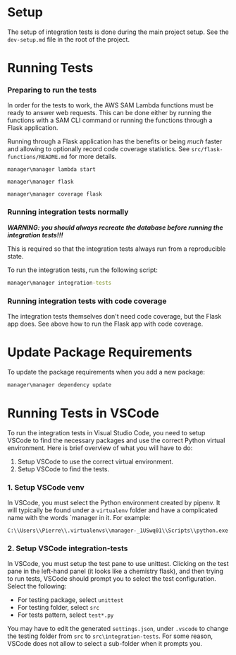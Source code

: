 # Setup

The setup of integration tests is done during the main project setup.
See the `dev-setup.md` file in the root of the project.


# Running Tests

### Preparing to run the tests

In order for the tests to work, the AWS SAM Lambda functions must be ready to answer web requests. This can be done either by running the functions with a SAM CLI command or running the functions through a Flask application.

Running through a Flask application has the benefits or being *much* faster and allowing to optionally record code coverage statistics. See `src/flask-functions/README.md` for more details.

```Running through SAM
manager\manager lambda start
```

```Running through Flask
manager\manager flask
```

```Running through Flask with code coverage
manager\manager coverage flask
```

### Running integration tests normally

***WARNING: you should always recreate the database before running the integration tests!!!***

This is required so that the integration tests always run from a reproducible state.

To run the integration tests, run the following script:

```cmd
manager\manager integration-tests
```

### Running integration tests with code coverage

The integration tests themselves don't need code coverage, but the Flask app does. See above how to run the Flask app with code coverage.

# Update Package Requirements

To update the package requirements when you add a new package:

```cmd
manager\manager dependency update
```


# Running Tests in VSCode

To run the integration tests in Visual Studio Code, you need to setup VSCode to find the necessary packages and use the correct Python virtual environment. Here is brief overview of what you will have to do:

1. Setup VSCode to use the correct virtual environment.
2. Setup VSCode to find the tests.

### 1. Setup VSCode venv

In VSCode, you must select the Python environment created by pipenv. It will typically be found under a `virtualenv` folder and have a complicated name with the words `manager in it. For example:
```
C:\\Users\\Pierre\\.virtualenvs\\manager-_1USwq01\\Scripts\\python.exe
```

### 2. Setup VSCode integration-tests

In VSCode, you must setup the test pane to use unittest. Clicking on the test pane in the left-hand panel (it looks like a chemistry flask), and then trying to run tests, VSCode should prompt you to select the test configuration. Select the following:

* For testing package, select `unittest`
* For testing folder, select `src`
* For tests pattern, select `test*.py`

You may have to edit the generated `settings.json`, under `.vscode` to change the testing folder from `src` to `src\integration-tests`. For some reason, VSCode does not allow to select a sub-folder when it prompts you.
